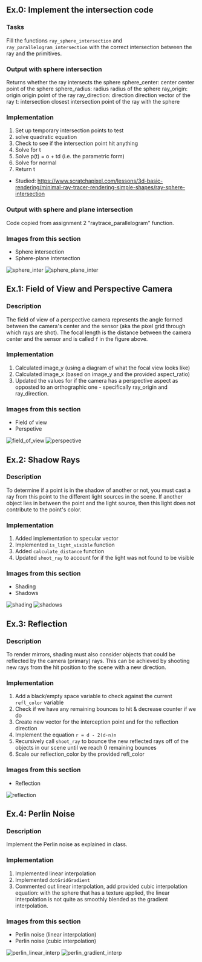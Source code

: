 Ex.0: Implement the intersection code
-------------------------------------

### Tasks
Fill the functions `ray_sphere_intersection` and `ray_parallelogram_intersection` with the correct intersection between the ray and the primitives.

### Output with sphere intersection
Returns whether the ray intersects the sphere
    sphere_center:  center center point of the sphere
    sphere_radius: radius radius of the sphere
    ray_origin: origin origin point of the ray
    ray_direction: direction direction vector of the ray
    t: intersection closest intersection point of the ray with the sphere

### Implementation
1. Set up temporary intersection points to test
2. solve quadratic equation
3. Check to see if the intersection point hit anything
4. Solve for t
5. Solve p(t) = o + td (i.e. the parametric form)
6. Solve for normal
7. Return t
* Studied: https://www.scratchapixel.com/lessons/3d-basic-rendering/minimal-ray-tracer-rendering-simple-shapes/ray-sphere-intersection

### Output with sphere and plane intersection
Code copied from assignment 2 "raytrace_parallelogram" function.

### Images from this section
* Sphere intersection
* Sphere-plane intersection

![sphere_inter](https://user-images.githubusercontent.com/79673623/156946799-3eccb497-7d2d-45fb-816b-b600f0798dfc.png)
![sphere_plane_inter](https://user-images.githubusercontent.com/79673623/156946805-b3123d37-802a-468a-8217-799ee06ad481.png)


Ex.1: Field of View and Perspective Camera
------------------------------------------

### Description
The field of view of a perspective camera represents the angle formed between the camera's center and the sensor (aka the pixel grid through which rays are shot). The focal length is the distance between the camera center and the sensor and is called `f` in the figure above.

### Implementation
1. Calculated image_y (using a diagram of what the focal view looks like)
2. Calculated image_x (based on image_y and the provided aspect_ratio)
3. Updated the values for if the camera has a perspective aspect as opposted to an orthographic one - specifically ray_origin and ray_direction.

### Images from this section
* Field of view
* Perspetive

![field_of_view](https://user-images.githubusercontent.com/79673623/156946811-3402834b-b45f-43b9-85b6-23523a79ae50.png)
![perspective](https://user-images.githubusercontent.com/79673623/156946818-750e5df8-8879-4451-a283-df15b25c6d8d.png)

Ex.2: Shadow Rays
-----------------

### Description
To determine if a point is in the shadow of another or not, you must cast a ray from this point to the different light sources in the scene. If another object lies in between the point and the light source, then this light does not contribute to the point's color.

### Implementation
1. Added implementation to specular vector
2. Implemented `is_light_visible` function
3. Added `calculate_distance` function
4. Updated `shoot_ray` to account for if the light was not found to be visible

### Images from this section
* Shading
* Shadows

![shading](https://user-images.githubusercontent.com/79673623/156946822-8509d773-1463-4367-a244-c7e047ff57a2.png)
![shadows](https://user-images.githubusercontent.com/79673623/156946825-173976d2-7f33-4002-9051-3faf9234c0a2.png)


Ex.3: Reflection
----------------

### Description
To render mirrors, shading must also consider objects that could be reflected by the camera (primary) rays. This can be achieved by shooting new rays from the hit position to the scene with a new direction.

### Implementation
1. Add a black/empty space variable to check against the current `refl_color` variable
2. Check if we have any remaining bounces to hit & decrease counter if we do
3. Create new vector for the interception point and for the reflection direction
4. Implement the equation `r = d - 2(d·n)n`
5. Recursively call `shoot_ray` to bounce the new reflected rays off of the objects in our scene until we reach 0 remaining bounces
6. Scale our reflection_color by the provided refl_color

### Images from this section
* Reflection

![reflection](https://user-images.githubusercontent.com/79673623/156946830-f827378e-bff1-4923-9cb5-b049a8c25282.png)

Ex.4: Perlin Noise
------------------

### Description
Implement the Perlin noise as explained in class.

### Implementation
1. Implemented linear interpolation
2. Implemented `dotGridGradient`
3. Commented out linear interpolation, add provided cubic interpolation equation: with the sphere that has a texture applied, the linear interpolation is not quite as smoothly blended as the gradient interpolation.

### Images from this section
* Perlin noise (linear interpolation)
* Perlin noise (cubic interpolation)

![perlin_linear_interp](https://user-images.githubusercontent.com/79673623/156946840-042bb0e4-02d1-45ae-8359-3cb7266acc7f.png)
![perlin_gradient_interp](https://user-images.githubusercontent.com/79673623/156946844-2cc815f8-e77c-4200-8f53-6921004f9ccb.png)
